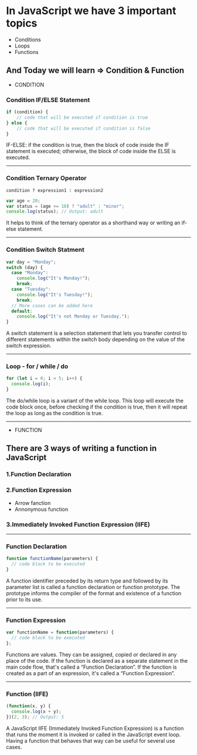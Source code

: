# In JavaScript we have 3 important topics 
 - Conditions    
 - Loops
 - Functions

 ## And Today we will learn => Condition & Function
 - CONDITION
### Condition IF/ELSE Statement
````````js
if (condition) {
    // code that will be executed if condition is true
} else {
    // code that will be executed if condition is false
}
````````````
IF-ELSE: if the condition is true, then the block of code inside the IF statement is executed; otherwise, the block of code inside the ELSE is executed.

--------------------------

### Condition Ternary Operator
``````
condition ? expression1 : expression2
````````

``````js
var age = 20;
var status = (age >= 18) ? "adult" : "minor";
console.log(status); // Output: adult
`````````

It helps to think of the ternary operator as a shorthand way or writing an if-else statement.

---------------------------

### Condition Switch Statment
``````````js
var day = "Monday";
switch (day) {
  case "Monday":
    console.log("It's Monday!");
    break;
  case "Tuesday":
    console.log("It's Tuesday!");
    break;
  // More cases can be added here
  default:
    console.log("It's not Monday or Tuesday.");
}
``````````````````````

A switch statement is a selection statement that lets you transfer control to different statements within the switch body depending on the value of the switch expression.

-----------------------------

### Loop - for / while / do
```````js
for (let i = 0; i < 5; i++) {
  console.log(i);
}
``````````````````

The do/while loop is a variant of the while loop. This loop will execute the code block once, before checking if the condition is true, then it will repeat the loop as long as the condition is true.

---------------------------

 - FUNCTION
## There are 3 ways of writing a function in JavaScript
### 1.Function Declaration
### 2.Function Expression
- Arrow fanction
- Annonymous function
### 3.Immediately Invoked Function Expression (IIFE)

--------------------------------

### Function Declaration
``````js
function functionName(parameters) {
  // code block to be executed
}
```````````````````

A function identifier preceded by its return type and followed by its parameter list is called a function declaration or function prototype. The prototype informs the compiler of the format and existence of a function prior to its use.

------------------------------------------------

### Function Expression
````````js
var functionName = function(parameters) {
  // code block to be executed
};
````````````````````

Functions are values. They can be assigned, copied or declared in any place of the code. If the function is declared as a separate statement in the main code flow, that's called a “Function Declaration”. If the function is created as a part of an expression, it's called a “Function Expression”.

-----------------------------------------

### Function (IIFE)
``````js
(function(x, y) {
  console.log(x + y);
})(2, 3); // Output: 5
````````````````

A JavaScript IIFE (Immediately Invoked Function Expression) is a function that runs the moment it is invoked or called in the JavaScript event loop. Having a function that behaves that way can be useful for several use cases.

